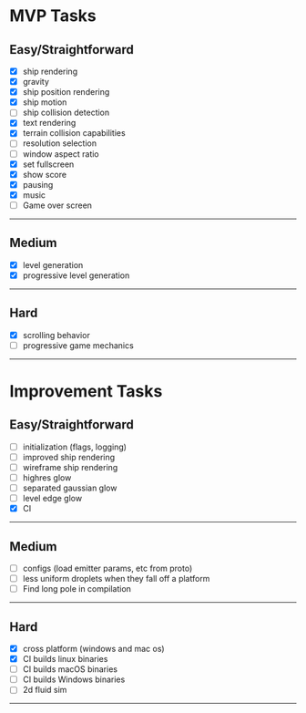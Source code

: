 # MVP Tasks
## Easy/Straightforward
- [x] ship rendering
- [x] gravity
- [x] ship position rendering 
- [x] ship motion
- [ ] ship collision detection 
- [x] text rendering
- [x] terrain collision capabilities
- [ ] resolution selection
- [ ] window aspect ratio
- [x] set fullscreen 
- [x] show score 
- [x] pausing 
- [x] music
- [ ] Game over screen 
---
## Medium
- [x] level generation
- [x] progressive level generation
---
## Hard
- [x] scrolling behavior
- [ ] progressive game mechanics
---

# Improvement Tasks
## Easy/Straightforward
- [ ] initialization (flags, logging)
- [ ] improved ship rendering
- [ ] wireframe ship rendering
- [ ] highres glow
- [ ] separated gaussian glow
- [ ] level edge glow 
- [x] CI
---
## Medium
- [ ] configs (load emitter params, etc from proto)
- [ ] less uniform droplets when they fall off a platform
- [ ] Find long pole in compilation
---
## Hard
- [x] cross platform (windows and mac os)
- [x] CI builds linux binaries
- [ ] CI builds macOS binaries
- [ ] CI builds Windows binaries
- [ ] 2d fluid sim
---